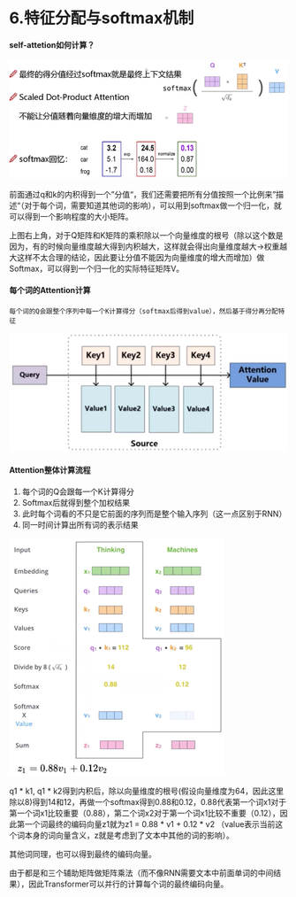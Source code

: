 # 6.特征分配与softmax机制

#### self-attetion如何计算？

![image-20200609111728632](https://raw.githubusercontent.com/MachineGunLin/markdown_pics/master/img/20200609111728.png)

前面通过q和k的内积得到一个”分值“，我们还需要把所有分值按照一个比例来”描述“（对于每个词，需要知道其他词的影响），可以用到softmax做一个归一化，就可以得到一个影响程度的大小矩阵。

上图右上角，对于Q矩阵和K矩阵的乘积除以一个向量维度的根号（除以这个数是因为，有的时候向量维度越大得到内积越大，这样就会得出向量维度越大->权重越大这样不太合理的结论，因此要让分值不能因为向量维度的增大而增加）做Softmax，可以得到一个归一化的实际特征矩阵V。

#### 每个词的Attention计算

 	每个词的Q会跟整个序列中每一个K计算得分（softmax后得到value），然后基于得分再分配特征

![image-20200609112442765](https://raw.githubusercontent.com/MachineGunLin/markdown_pics/master/img/20200609112442.png)

#### Attention整体计算流程

1. 每个词的Q会跟每一个K计算得分
2. Softmax后就得到整个加权结果
3. 此时每个词看的不只是它前面的序列而是整个输入序列（这一点区别于RNN）
4. 同一时间计算出所有词的表示结果

![image-20200609112752659](https://raw.githubusercontent.com/MachineGunLin/markdown_pics/master/img/20200609112752.png)

q1 * k1, q1 * k2得到内积后，除以向量维度的根号(假设向量维度为64，因此这里除以8)得到14和12，再做一个softmax得到0.88和0.12，0.88代表第一个词x1对于第一个词x1比较重要（0.88），第二个词x2对于第一个词x1比较不重要（0.12），因此第一个词最终的编码向量z1就为z1 = 0.88 * v1 + 0.12 * v2 （value表示当前这个词本身的词向量含义，z就是考虑到了文本中其他的词的影响）。

其他词同理，也可以得到最终的编码向量。

由于都是和三个辅助矩阵做矩阵乘法（而不像RNN需要文本中前面单词的中间结果），因此Transformer可以并行的计算每个词的最终编码向量。